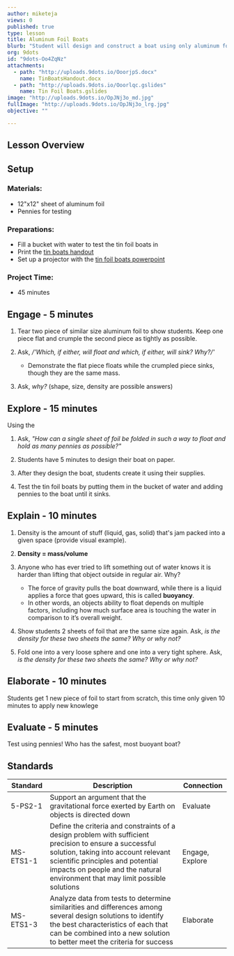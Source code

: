 ```yaml
---
author: miketeja
views: 0
published: true
type: lesson
title: Aluminum Foil Boats
blurb: "Student will design and construct a boat using only aluminum foil #NGSS-5-PS2-1 #NGSS-MS-ETS1-1 #NGSS-MS-ETS1-3"
org: 9dots
id: "9dots-Oo4ZqNz"
attachments: 
  - path: "http://uploads.9dots.io/OoorjpS.docx"
    name: TinBoatsHandout.docx
  - path: "http://uploads.9dots.io/Ooorlqc.gslides"
    name: Tin Foil Boats.gslides
image: "http://uploads.9dots.io/OpJNj3o_md.jpg"
fullImage: "http://uploads.9dots.io/OpJNj3o_lrg.jpg"
objective: ""

---
```


## Lesson Overview

## Setup
### Materials:

- 12"x12" sheet of aluminum foil
- Pennies for testing

### Preparations:

- Fill a bucket with water to test the tin foil boats in
- Print the [tin boats handout](http://uploads.9dots.io/OoorjpS.docx)
- Set up a projector with the [tin foil boats powerpoint]()

### Project Time:

- 45 minutes
 
## Engage - 5 minutes

1. Tear two piece of similar size aluminum foil to show students.
Keep one piece flat and crumple the second piece as tightly as possible.

2. Ask, _/'Which, if either, will float and which, if either, will sink? Why?/'_
	- Demonstrate the flat piece floats while the crumpled piece sinks, though they are the same mass.
 
3. Ask, _why?_ (shape, size, density are possible answers)
 
## Explore - 15 minutes
Using the 

1. Ask, _"How can a single sheet of foil be folded in such a way to float and hold as many pennies as possible?"_

2. Students have 5 minutes to design their boat on paper.

3. After they design the boat, students create it using their supplies.

4. Test the tin foil boats by putting them in the bucket of water and adding pennies to the boat until it sinks.
 
## Explain - 10 minutes

1. Density is the amount of stuff (liquid, gas, solid) that's jam packed into a given space (provide visual example).

2. **Density = mass/volume** 

3. Anyone who has ever tried to lift something out of water knows it is harder than lifting that object outside in regular air. Why?
	- The force of gravity pulls the boat downward, while there is a liquid applies a force that goes upward, this is called **buoyancy**.
	- In other words, an objects ability to float depends on multiple factors, including how much surface area is touching the water in comparison to it’s overall weight.

4. Show students 2 sheets of foil that are the same size again. Ask, _is the density for these two sheets the same? Why or why not?_

5. Fold one into a very loose sphere and one into a very tight sphere. Ask, _is the density for these two sheets the same? Why or why not?_

## Elaborate - 10 minutes
Students get 1 new piece of foil to start from scratch, this time only given 10 minutes to apply new knowlege
 
## Evaluate - 5 minutes
Test using pennies! Who has the safest, most buoyant boat?

## Standards
| Standard      | Description   | Connection  |
| ------------- |---------------| ------|
| 5-PS2-1      | Support an argument that the gravitational force exerted by Earth on objects is directed down |   Evaluate |
| MS-ETS1-1 	| Define the criteria and constraints of a design problem with sufficient precision to ensure a successful solution, taking into account relevant scientific principles and potential impacts on people and the natural environment that may limit possible solutions   |   Engage, Explore |
| MS-ETS1-3     | Analyze data from tests to determine similarities and differences among several design solutions to identify the best characteristics of each that can be combined into a new solution to better meet the criteria for success | Elaborate |
